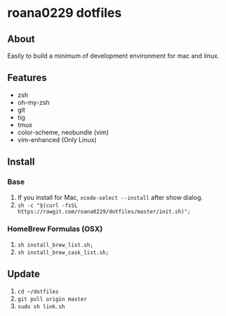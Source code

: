 # roana0229 dotfiles

## About

Easily to build a minimum of development environment for mac and linux.


## Features

* zsh
* oh-my-zsh
* git
* tig
* tmux
* color-scheme, neobundle (vim)
* vim-enhanced (Only Linux)


## Install

### Base

1. If you install for Mac, `xcode-select --install` after show dialog.  
2. `sh -c "$(curl -fsSL https://rawgit.com/roana0229/dotfiles/master/init.sh)";`

### HomeBrew Formulas (OSX)

1. `sh install_brew_list.sh;`
2. `sh install_brew_cask_list.sh;`


## Update

1. `cd ~/dotfiles`
2. `git pull origin master`
3. `sudo sh link.sh`

